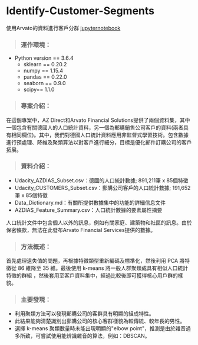 # Identify-Customer-Segments
使用Arvato的資料進行客戶分群
[jupyternotebook](https://nbviewer.jupyter.org/github/JHL01/Identify-Customer-Segments/blob/master/Identify_Customer_Segments.ipynb)


>### 運作環境：
- Python version == 3.6.4
  - sklearn == 0.20.2
  - numpy == 1.15.4
  - pandas == 0.22.0
  - seaborn == 0.9.0
  - scipy== 1.1.0
>### 專案介紹：
在這個專案中，AZ Direct和Arvato Financial Solutions提供了兩個資料集，其中一個包含有關德國人的人口統計資料，另一個為郵購銷售公司客戶的資料(兩者具有相同欄位)。其中，我們對德國人口統計資料應用非監督式學習技術。包含數據進行預處理、降維及聚類算法以對客戶進行細分，目標是優化郵件訂購公司的客戶拓展。

>### 資料介紹：
* Udacity_AZDIAS_Subset.csv：德國的人口統計數據; 891,211筆 x 85個特徵
* Udacity_CUSTOMERS_Subset.csv：郵購公司客戶的人口統計數據; 191,652筆 x 85個特徵
* Data_Dictionary.md：有關所提供數據集中的功能的詳細信息文件
* AZDIAS_Feature_Summary.csv：人口統計數據的要素屬性摘要

人口統計文件中包含個人以外的訊息，例如有關家庭、建築物和社區的訊息。由於保密條款，無法在此發布Arvato Financial Services提供的數據。
>### 方法概述：
首先處理遺失值的問題，再根據特徵類型重新編碼及標準化，然後利用 PCA 將特徵從 86 維降至 35 維。最後使用 k-means 將一般人群聚類成具有相似人口統計特徵的群組
，然後套用至客戶資料集中，經過比較後即可獲得核心用戶群的樣貌。

>### 主要發現：
- 利用聚類方法可以發現郵購公司的客群具有明顯的組成特性。
- 此結果能夠清楚識別出郵購公司的核心客群樣貌為較傳統、較年長的男性。
- 選擇 k-means 聚類數量時未能出現明顯的"elbow point"，推測是由於雜音過多所致，可嘗試使用能辨識雜音的算法，例如：DBSCAN。

